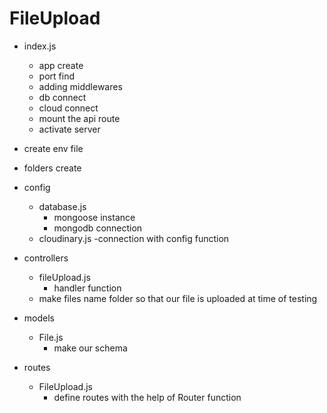 # FileUpload

- index.js
  - app create
  - port find 
  - adding middlewares
  - db connect
  - cloud connect
  - mount the api route
  - activate server

- create env file 

- folders create 
 - config
   - database.js
     - mongoose instance 
     - mongodb connection
   - cloudinary.js
     -connection with config function

 - controllers
   - fileUpload.js
     - handler function
   - make files name folder so that our file is uploaded at time of testing

 - models
   - File.js
     - make our schema

 - routes
   - FileUpload.js
     - define routes with the help of Router function    

